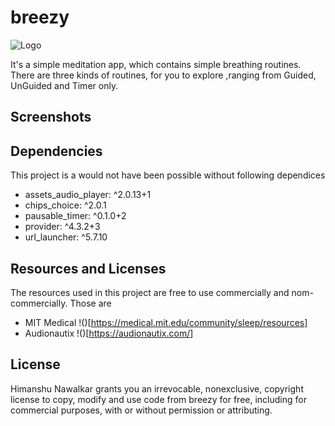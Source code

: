 # breezy
![Logo](demo/breezy.png)

It's a simple meditation app, which contains simple breathing routines. There are three kinds of routines, for you to explore ,ranging from Guided, UnGuided and Timer only.

## Screenshots


## Dependencies

This project is a would not have been possible without following dependices
- assets_audio_player: ^2.0.13+1
- chips_choice: ^2.0.1
- pausable_timer: ^0.1.0+2
- provider: ^4.3.2+3
- url_launcher: ^5.7.10

## Resources and Licenses

The resources used in this project are free to use commercially and nom- commercially. Those are
- MIT Medical !()[https://medical.mit.edu/community/sleep/resources]
- Audionautix !()[https://audionautix.com/]

## License

Himanshu Nawalkar grants you an irrevocable, nonexclusive, copyright license to copy, modify and use code from breezy for free, including for commercial purposes, with or without permission or attributing.
